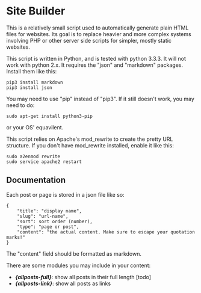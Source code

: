 Site Builder
============

This is a relatively small script used to automatically generate plain HTML files for websites. Its goal is to replace heavier and more complex systems involving PHP or other server side scripts for simpler, mostly static websites.

This script is written in Python, and is tested with python 3.3.3. It will not work with python 2.x. It requires the "json" and "markdown" packages. Install them like this:

	pip3 install markdown
	pip3 install json

You may need to use "pip" instead of "pip3". If it still doesn't work, you may need to do:

	sudo apt-get install python3-pip

or your OS' equavilent.

This script relies on Apache's mod_rewrite to create the pretty URL structure. If you don't have mod_rewrite installed, enable it like this:

	sudo a2enmod rewrite
	sudo service apache2 restart

Documentation
-------------
Each post or page is stored in a json file like so:

	{
		"title": "display name",
		"slug": "url-name",
		"sort": sort order (number),
		"type": "page or post",
		"content": "the actual content. Make sure to escape your quotation marks!"
	} 

The "content" field should be formatted as markdown.

There are some modules you may include in your content:
* ***{allposts-full}***: show all posts in their full length [todo]
* ***{allposts-link}***: show all posts as links
